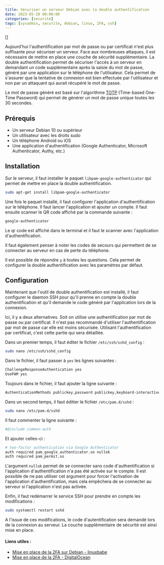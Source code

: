 ```yaml
---
title: Sécuriser un serveur Debian avec la double authentification
date: 2023-05-20 00:00:00  
categories: [securite]
tags: [sysadmin, securite, debian, linux, 2FA, ssh]
---
```


[]

Aujourd'hui l'authentification par mot de passe ou par certificat n'est plus suffisante pour sécuriser un serveur. Face aux nombreuses attaques, il est nécessaire de mettre en place une couche de sécurité supplémentaire. La double authentification permet de sécuriser l'accès à un serveur en demandant un code supplémentaire après la saisie du mot de passe, généré par une application sur le téléphone de l'utilisateur. Cela permet de s'assurer que la tentative de connexion est bien effectuée par l'utilisateur et non par un attaquant qui aurait récupéré le mot de passe.

Le mot de passe généré est basé sur l'algorithme [TOTP](https://en.wikipedia.org/wiki/Time-based_one-time_password) (Time-based One-Time Password) qui permet de générer un mot de passe unique toutes les 30 secondes. 

## Prérequis

- Un serveur Debian 10 ou supérieur
- Un utilisateur avec les droits sudo
- Un téléphone Android ou iOS
- Une application d'authentification (Google Authenticator, Microsoft Authenticator, Authy, etc.)

## Installation

Sur le serveur, il faut installer le paquet `libpam-google-authenticator` qui permet de mettre en place la double authentification.

```bash
sudo apt-get install libpam-google-authenticator
```

Une fois le paquet installé, il faut configurer l'application d'authentification sur le téléphone. Il faut lancer l'application et ajouter un compte. Il faut ensuite scanner le QR code affiché par la commande suivante :

```bash
google-authenticator
```

Le qr code est affiché dans le terminal et il faut le scanner avec l'application d'authentification. 

Il faut également penser à noter les codes de secours qui permettent de se connecter au serveur en cas de perte du téléphone.

Il est possible de répondre `y` à toutes les questions. Cela permet de configurer la double authentification avec les paramètres par défaut. 

## Configuration

Maintenant que l'outil de double authentification est installé, il faut configurer le daemon SSH pour qu'il prenne en compte la double authentification et qu'il demande le code généré par l'application lors de la connexion.

Ici, il y a deux alternatives. Soit on utilise une authentification par mot de passe ou par certificat. Il n'est pas recommandé d'utiliser l'authentification par mot de passe car elle est moins sécurisée. Utilisant l'authentification par certificat, c'est cette partie qui sera détaillée.

Dans un premier temps, il faut éditer le fichier `/etc/ssh/sshd_config` : 

```bash
sudo nano /etc/ssh/sshd_config
```

Dans le fichier, il faut passer à `yes` les lignes suivantes :

```bash
ChallengeResponseAuthentication yes
UsePAM yes
```

Toujours dans le fichier, il faut ajouter la ligne suivante :

```bash
AuthenticationMethods publickey,password publickey,keyboard-interactive
```

Dans un second temps, il faut éditier le fichier `/etc/pam.d/sshd` :

```bash
sudo nano /etc/pam.d/sshd
```

Il faut commenter la ligne suivante :

```bash
#@include common-auth
```

Et ajouter celles-ci :

```bash
# two-factor authentication via Google Authenticator
auth required pam_google_authenticator.so nullok
auth required pam_permit.so
```

L'argument `nullok` permet de se connecter sans code d'authentification si l'application d'authentification n'a pas été activée sur le compte. Il est possible de ne pas utiliser cet argument pour forcer l'activation de l'application d'authentification, mais cela empêchera de se connecter au serveur si l'application n'est pas activée.

Enfin, il faut redémarrer le service SSH pour prendre en compte les modifications :

```bash
sudo systemctl restart sshd
```

A l'issue de ces modifications, le code d'autentification sera demandé lors de la connexion au serveur. La couche supplémentaire de sécurité est ainsi mise en place.

#### Liens utiles : 

- [Mise en place de la 2FA sur Debian - linuxbabe](https://www.linuxbabe.com/debian/ssh-two-factor-authentication-debian)
- [Mise en place de la 2FA - DigitalOcean](https://www.digitalocean.com/community/tutorials/how-to-set-up-multi-factor-authentication-for-ssh-on-ubuntu-20-04)